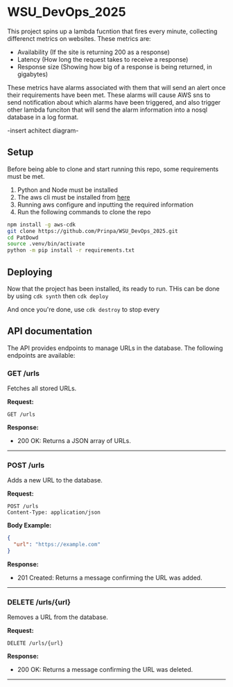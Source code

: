 # WSU_DevOps_2025
This project spins up a lambda fucntion that fires every minute, collecting differenct metrics on websites. These metrics are: 
- Availability (If the site is returning 200 as a response)
- Latency (How long the request takes to receive a response)
- Response size (Showing how big of a response is being returned, in gigabytes)

These metrics have alarms associated with them that will send an alert once their requirements have been met. These alarms will cause AWS sns to send notification about which alarms have been triggered, and also trigger other lambda funciton that will send the alarm information into a nosql database in a log format.

-insert achitect diagram-

## Setup
Before being able to clone and start running this repo, some requirements must be met.
1. Python and Node must be installed 
2. The aws cli must be installed from [here](https://docs.aws.amazon.com/cli/latest/userguide/getting-started-install.html)
3. Running aws configure and inputting the required information
4. Run the following commands to clone the repo
```sh
npm install -g aws-cdk 
git clone https://github.com/Prinpa/WSU_DevOps_2025.git
cd PatDowd
source .venv/bin/activate
python -m pip install -r requirements.txt
```
## Deploying
Now that the project has been installed, its ready to run. THis can be done by using `cdk synth` then `cdk deploy`

And once you're done, use `cdk destroy` to stop every

## API documentation

The API provides endpoints to manage URLs in the database. The following endpoints are available:

### GET /urls

Fetches all stored URLs.

**Request:**
```
GET /urls
```

**Response:**
- 200 OK: Returns a JSON array of URLs.

---

### POST /urls

Adds a new URL to the database.

**Request:**
```
POST /urls
Content-Type: application/json
```
**Body Example:**
```json
{
  "url": "https://example.com"
}
```

**Response:**
- 201 Created: Returns a message confirming the URL was added.

---

### DELETE /urls/{url}

Removes a URL from the database.

**Request:**
```
DELETE /urls/{url}
```

**Response:**
- 200 OK: Returns a message confirming the URL was deleted.

---
